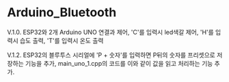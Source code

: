 # Arduino_Bluetooth
V.1.0. ESP32와 2개 Arduino UNO 연결과 제어, 'C'를 입력시 led색갈 제어, 'H'를 입력시 습도 출력, 'T'를 입력시 온도 출력	

V.1.2. ESP32의 블루투스 시리얼에 'P + 숫자'를 입력하면 P뒤의 숫자를 프리셋으로 저장하는 기능을 추가, main_uno_1.cpp의 코드를 이와 같이 값을 읽고 처리하는 기능 추가.
